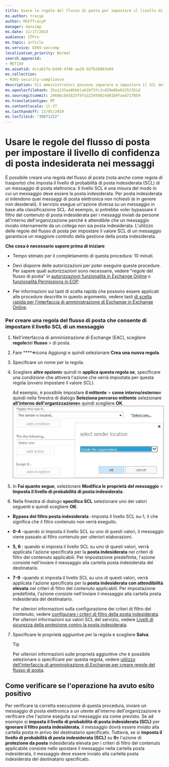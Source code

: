 ```yaml
---
title: Usare le regole del flusso di posta per impostare il livello di confidenza di posta indesiderata nei messaggi
ms.author: tracyp
author: MSFTTracyP
manager: dansimp
ms.date: 11/17/2014
audience: ITPro
ms.topic: article
ms.service: O365-seccomp
localization_priority: Normal
search.appverid:
- MET150
ms.assetid: 4ccab17a-6d49-4786-aa28-92fb28893e99
ms.collection:
- M365-security-compliance
description: Gli amministratori possono imparare a impostare il SCL dei messaggi in Exchange Online Protection.
ms.openlocfilehash: 35a1235ee8bbb1a61bf37c3cd29e06e62252351d
ms.sourcegitcommit: 2468bcb01625f97a322459814d81b9faad717859
ms.translationtype: MT
ms.contentlocale: it-IT
ms.lasthandoff: 12/05/2019
ms.locfileid: "39871222"
---
```

# <a name="use-mail-flow-rules-to-set-the-spam-confidence-level-scl-in-messages"></a>Usare le regole del flusso di posta per impostare il livello di confidenza di posta indesiderata nei messaggi

È possibile creare una regola del flusso di posta (nota anche come regola di trasporto) che imposta il livello di probabilità di posta indesiderata (SCL) di un messaggio di posta elettronica. Il livello SCL è una misura del modo in cui un messaggio deve essere la posta indesiderata. Per posta indesiderata si intendono quei messaggi di posta elettronica non richiesti (e in genere non desiderati). Il servizio esegue un'azione diversa su un messaggio in base alla classificazione SCL. Ad esempio, si potrebbe voler bypassare il filtro del contenuto di posta indesiderata per i messaggi inviati da persone all'interno dell'organizzazione perché è attendibile che un messaggio inviato internamente da un collega non sia posta indesiderata. L'utilizzo delle regole del flusso di posta per impostare il valore SCL di un messaggio garantisce un maggiore controllo della gestione della posta indesiderata. 
  
 **Che cosa è necessario sapere prima di iniziare**
  
- Tempo stimato per il completamento di questa procedura: 10 minuti.
    
- Devi disporre delle autorizzazioni per poter eseguire queste procedure.  Per sapere quali autorizzazioni sono necessarie, vedere "regole del flusso di posta" in [autorizzazioni funzionalità in Exchange Online](https://docs.microsoft.com/exchange/permissions-exo/feature-permissions) o [funzionalità Permissions in EOP](feature-permissions-in-eop.md). 
    
- Per informazioni sui tasti di scelta rapida che possono essere applicati alle procedure descritte in questo argomento, vedere tasti [di scelta rapida per l'interfaccia di amministrazione di Exchange in Exchange Online](https://docs.microsoft.com/Exchange/accessibility/keyboard-shortcuts-in-admin-center).
    
### <a name="to-create-a-mail-flow-rule-that-sets-the-scl-of-a-message"></a>Per creare una regola del flusso di posta che consente di impostare il livello SCL di un messaggio

1. Nell'interfaccia di amministrazione di Exchange (EAC), scegliere **regole**del **flusso** \> di posta.
    
2. Fare ****![clic su nuova](../media/ITPro-EAC-AddIcon.gif)icona Aggiungi e quindi selezionare **Crea una nuova regola**.
    
3. Specificare un nome per la regola.
    
4. Scegliere **altre opzioni**e quindi in **applica questa regola se**, specificare una condizione che attiverà l'azione che verrà impostata per questa regola (ovvero impostare il valore SCL).
    
    Ad esempio, è possibile impostare **il mittente** \> **come interno/esterno**e quindi nella finestra di dialogo **Seleziona percorso mittente** selezionare **all'interno dell'organizzazione**e quindi scegliere **OK**.<br/>
    ![Seleziona la località del mittente](../media/EOP-ETR-SetSCL-1.jpg)
  
5. In **Fai quanto segue**, selezionare **Modifica le proprietà del messaggio** \> **Imposta il livello di probabilità di posta indesiderata**.
  
6. Nella finestra di dialogo **specifica SCL** selezionare uno dei valori seguenti e quindi scegliere **OK**:
    
  - **Bypass del filtro posta indesiderata** -imposta il livello SCL su-1, il che significa che il filtro contenuto non verrà eseguito. 
    
  - **0-4** -quando si imposta il livello SCL su uno di questi valori, il messaggio viene passato al filtro contenuto per ulteriori elaborazioni. 
    
  - **5, 6** : quando si imposta il livello SCL su uno di questi valori, verrà applicata l'azione specificata per la **posta indesiderata** nei criteri di filtro del contenuto applicabili. Per impostazione predefinita, l'azione consiste nell'inviare il messaggio alla cartella posta indesiderata del destinatario. 
    
  - **7-9** -quando si imposta il livello SCL su uno di questi valori, verrà applicata l'azione specificata per la **posta indesiderata con attendibilità elevata** nei criteri di filtro del contenuto applicabili. Per impostazione predefinita, l'azione consiste nell'inviare il messaggio alla cartella posta indesiderata del destinatario. 
    
    Per ulteriori informazioni sulla configurazione dei criteri di filtro del contenuto, vedere [configurare i criteri di filtro della posta indesiderata](configure-your-spam-filter-policies.md). Per ulteriori informazioni sui valori SCL del servizio, vedere [Livelli di sicurezza della protezione contro la posta indesiderata](spam-confidence-levels.md).
    
7. Specificare le proprietà aggiuntive per la regola e scegliere **Salva**.
    
    > [!TIP]
    > Per ulteriori informazioni sulle proprietà aggiuntive che è possibile selezionare o specificare per questa regola, vedere [utilizzo dell'interfaccia di amministrazione di Exchange per creare regole del flusso di posta](https://docs.microsoft.com/Exchange/policy-and-compliance/mail-flow-rules/mail-flow-rule-procedures#use-the-eac-to-create-mail-flow-rules). 
  
## <a name="how-do-you-know-this-worked"></a>Come verificare se l'operazione ha avuto esito positivo

Per verificare la corretta esecuzione di questa procedura, inviare un messaggio di posta elettronica a un utente all'interno dell'organizzazione e verificare che l'azione eseguita sul messaggio sia come previsto. Se ad esempio si **imposta il livello di probabilità di posta indesiderata (SCL)** per **ignorare il filtro posta indesiderata**, il messaggio dovrà essere inviato alla cartella posta in arrivo del destinatario specificato. Tuttavia, se si **imposta il livello di probabilità di posta indesiderata (SCL)** su **9**e l'azione di **protezione da posta** indesiderata elevata per i criteri di filtro del contenuto applicabile consiste nello spostare il messaggio nella cartella posta indesiderata, il messaggio deve essere inviato alla cartella posta indesiderata del destinatario specificato. 
  

